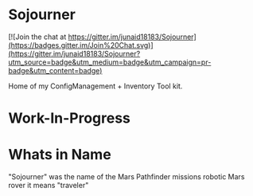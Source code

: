 Sojourner
=========

[![Join the chat at https://gitter.im/junaid18183/Sojourner](https://badges.gitter.im/Join%20Chat.svg)](https://gitter.im/junaid18183/Sojourner?utm_source=badge&utm_medium=badge&utm_campaign=pr-badge&utm_content=badge)

Home of my ConfigManagement + Inventory Tool kit. 




Work-In-Progress
===============


Whats in Name
============
"Sojourner" was the name of the Mars Pathfinder missions robotic Mars rover it means "traveler"
